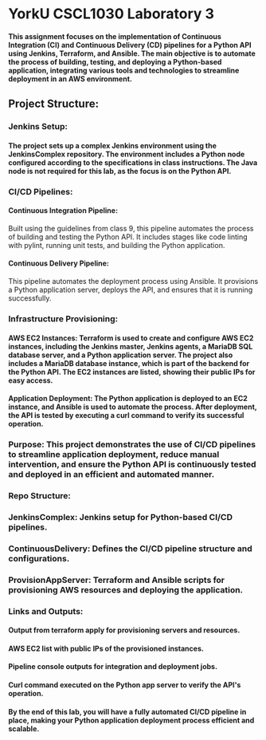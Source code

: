 # YorkU CSCL1030 Laboratory 3

#### This assignment focuses on the implementation of Continuous Integration (CI) and Continuous Delivery (CD) pipelines for a Python API using Jenkins, Terraform, and Ansible. The main objective is to automate the process of building, testing, and deploying a Python-based application, integrating various tools and technologies to streamline deployment in an AWS environment.

## Project Structure:

### Jenkins Setup:

#### The project sets up a complex Jenkins environment using the JenkinsComplex repository. The environment includes a Python node configured according to the specifications in class instructions. The Java node is not required for this lab, as the focus is on the Python API.

### CI/CD Pipelines:

#### Continuous Integration Pipeline: 
Built using the guidelines from class 9, this pipeline automates the process of building and testing the Python API. It includes stages like code linting with pylint, running unit tests, and building the Python application.
#### Continuous Delivery Pipeline: 
This pipeline automates the deployment process using Ansible. It provisions a Python application server, deploys the API, and ensures that it is running successfully.

### Infrastructure Provisioning:

#### AWS EC2 Instances: Terraform is used to create and configure AWS EC2 instances, including the Jenkins master, Jenkins agents, a MariaDB SQL database server, and a Python application server. The project also includes a MariaDB database instance, which is part of the backend for the Python API. The EC2 instances are listed, showing their public IPs for easy access.

#### Application Deployment: The Python application is deployed to an EC2 instance, and Ansible is used to automate the process. After deployment, the API is tested by executing a curl command to verify its successful operation.

### Purpose: This project demonstrates the use of CI/CD pipelines to streamline application deployment, reduce manual intervention, and ensure the Python API is continuously tested and deployed in an efficient and automated manner.

### Repo Structure:

### JenkinsComplex: Jenkins setup for Python-based CI/CD pipelines.
### ContinuousDelivery: Defines the CI/CD pipeline structure and configurations.
### ProvisionAppServer: Terraform and Ansible scripts for provisioning AWS resources and deploying the application.
### Links and Outputs:
#### Output from terraform apply for provisioning servers and resources.
#### AWS EC2 list with public IPs of the provisioned instances.
#### Pipeline console outputs for integration and deployment jobs.
#### Curl command executed on the Python app server to verify the API's operation.
#### By the end of this lab, you will have a fully automated CI/CD pipeline in place, making your Python application deployment process efficient and scalable.
